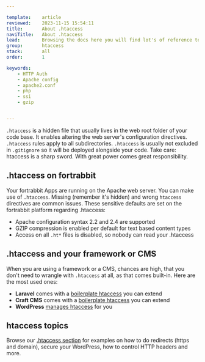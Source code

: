 ```yaml
---

template:    article
reviewed:    2023-11-15 15:54:11
title:       About .htaccess
naviTitle:   About .htaccess
lead:        Browsing the docs here you will find lot's of reference to a mysterious invisible file called ".htaccess". What's that about? How can you make use of it?
group:       htaccess
stack:       all
order:       1

keywords:
    - HTTP Auth
    - Apache config
    - apache2.conf
    - php
    - ssi
    - gzip


---
```



<!--

DO NOT USE THE .htaccess class for code blocks, it will break the $ from being copy/pasteable....

-->

`.htaccess` is a hidden file that usually lives in the web root folder of your code base. It enables altering the web server's configuration directives. `.htaccess` rules apply to all subdirectories. `.htaccess` is usually not excluded in `.gitignore` so it will be deployed alongside your code. Take care: htaccess is a sharp sword. With great power comes great responsibility.

## .htaccess on fortrabbit

Your fortrabbit Apps are running on the Apache web server. You can make use of `.htaccess`. Missing (remember it's hidden) and wrong `htaccess` directives are common issues. These sensitive defaults are set on the fortrabbit platform regarding .htaccess:

* Apache configuration syntax 2.2 and 2.4 are supported 
* GZIP compression is enabled per default for text based content types
* Access on all `.ht*` files is disabled, so nobody can read your .htaccess

## .htaccess and your framework or CMS

When you are using a framework or a CMS, chances are high, that you don't need to wrangle with `.htaccess` at all, as that comes built-in. Here are the most used ones:

* **Laravel** comes with a [boilerplate htaccess](https://github.com/laravel/laravel/blob/master/public/.htaccess) you can extend
* **Craft CMS** comes with a [boilerplate htaccess](https://github.com/craftcms/craft/blob/5.x/web/.htaccess) you can extend
* **WordPress** [manages htaccess](https://codex.wordpress.org/htaccess) for you

## htaccess topics

Browse our [.htaccess section](/#htaccess) for examples on how to do redirects (https and domain), secure your WordPress, how to control HTTP headers and more.
